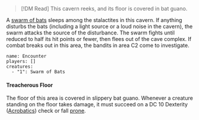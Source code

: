 > [!DM Read]
> This cavern reeks, and its floor is covered in bat guano.

A [swarm of bats](https://www.dndbeyond.com/monsters/17028-swarm-of-bats) sleeps among the stalactites in this cavern. If anything disturbs the bats (including a light source or a loud noise in the cavern), the swarm attacks the source of the disturbance. The swarm fights until reduced to half its hit points or fewer, then flees out of the cave complex. If combat breaks out in this area, the bandits in area C2 come to investigate.

```encounter
name: Encounter
players: []
creatures:
  - "1": Swarm of Bats
```

#### [](https://www.dndbeyond.com/sources/wa/frozen-sick#TreacherousFloor)Treacherous Floor

The floor of this area is covered in slippery bat guano. Whenever a creature standing on the floor takes damage, it must succeed on a DC 10 Dexterity ([Acrobatics](https://www.dndbeyond.com/compendium/rules/basic-rules/using-ability-scores#Acrobatics)) check or fall [prone](https://www.dndbeyond.com/compendium/rules/basic-rules/appendix-a-conditions#Prone).